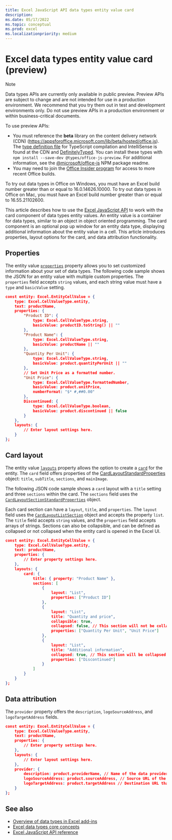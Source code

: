 ```yaml
---
title: Excel JavaScript API data types entity value card
description: 
ms.date: 05/17/2022
ms.topic: conceptual
ms.prod: excel
ms.localizationpriority: medium
---
```


# Excel data types entity value card (preview)

> [!NOTE]
> Data types APIs are currently only available in public preview. Preview APIs are subject to change and are not intended for use in a production environment. We recommend that you try them out in test and development environments only. Do not use preview APIs in a production environment or within business-critical documents.
>
> To use preview APIs:
>
> - You must reference the **beta** library on the content delivery network (CDN) (https://appsforoffice.microsoft.com/lib/beta/hosted/office.js). The [type definition file](https://appsforoffice.microsoft.com/lib/beta/hosted/office.d.ts) for TypeScript compilation and IntelliSense is found at the CDN and [DefinitelyTyped](https://raw.githubusercontent.com/DefinitelyTyped/DefinitelyTyped/master/types/office-js-preview/index.d.ts). You can install these types with `npm install --save-dev @types/office-js-preview`. For additional information, see the [@microsoft/office-js](https://www.npmjs.com/package/@microsoft/office-js) NPM package readme.
> - You may need to join the [Office Insider program](https://insider.office.com) for access to more recent Office builds.
>
> To try out data types in Office on Windows, you must have an Excel build number greater than or equal to 16.0.14626.10000. To try out data types in Office on Mac, you must have an Excel build number greater than or equal to 16.55.21102600.

This article describes how to use the [Excel JavaScript API](../reference/overview/excel-add-ins-reference-overview.md) to work with the card component of data types entity values. An entity value is a container for data types, similar to an object in object oriented programming. The card component is an optional pop up window for an entity data type, displaying additional information about the entity value in a cell. This article introduces properties, layout options for the card, and data attribution functionality.

## Properties

The entity value [`properties`](/javascript/api/excel/excel.entitycellvalue#excel-excel-entitycellvalue-properties-member) property allows you to set customized information about your set of data types. The following code sample shows the JSON for an entity value with multiple custom properties. The `properties` field accepts `string` values, and each string value must have a `type` and `basicValue` setting.

```json
const entity: Excel.EntityCellValue = {
    type: Excel.CellValueType.entity,
    text: productName,
    properties: {
        "Product ID": {
            type: Excel.CellValueType.string,
            basicValue: productID.toString() || ""
        },
        "Product Name": {
            type: Excel.CellValueType.string,
            basicValue: productName || ""
        },
        "Quantity Per Unit": {
            type: Excel.CellValueType.string,
            basicValue: product.quantityPerUnit || ""
        },
        // Set Unit Price as a formatted number.
        "Unit Price": {
            type: Excel.CellValueType.formattedNumber,
            basicValue: product.unitPrice,
            numberFormat: "$* #,##0.00"
        },
        Discontinued: {
            type: Excel.CellValueType.boolean,
            basicValue: product.discontinued || false
        }
    },
    layouts: {
        // Enter layout settings here.
    }
};
```

## Card layout

The entity value [`layouts`](/javascript/api/excel/excel.entitycellvalue#excel-excel-entitycellvalue-layouts-member) property allows the option to create a [`card`](/javascript/api/excel/excel.entityviewlayouts) for the entity. The `card` field offers properties of the [CardLayoutStandardProperties](/javascript/api/excel/excel.cardlayoutstandardproperties) object: `title`, `subTitle`, `sections`, and `mainImage`.

The following JSON code sample shows a `card` layout with a `title` setting and three `sections` within the card. The `sections` field uses the [`CardLayoutSectionStandardProperties`](javascript/api/excel/excel.cardlayoutsectionstandardproperties) object. 

Each card section can have a `layout`, `title`, and `properties`. The `layout` field uses the [`CardLayoutListSection`](/javascript/api/excel/excel.cardlayoutlistsection) object and accepts the property `list`. The `title` field accepts `string` values, and the `properties` field accepts arrays of strings. Sections can also be collapsible, and can be defined as collapsed or not collapsed when the entity card is opened in the Excel UI.

```json
const entity: Excel.EntityCellValue = {
    type: Excel.CellValueType.entity,
    text: productName,
    properties: {
        // Enter property settings here.
    },
    layouts: {
        card: {
            title: { property: "Product Name" },
            sections: [
                {
                    layout: "List",
                    properties: ["Product ID"]
                },
                {
                    layout: "List",
                    title: "Quantity and price",
                    collapsible: true,
                    collapsed: false, // This section will not be collapsed when the card is opened.
                    properties: ["Quantity Per Unit", "Unit Price"]
                },
                {
                    layout: "List",
                    title: "Additional information",
                    collapsed: true, // This section will be collapsed when the card is opened.
                    properties: ["Discontinued"]
                }
            ]
        }
    }
};
```

## Data attribution

The `provider` property offers the `description`, `logoSourceAddress`, and `logoTargetAddress` fields.

```json
const entity: Excel.EntityCellValue = {
    type: Excel.CellValueType.entity,
    text: productName,
    properties: {
        // Enter property settings here.
    },
    layouts: {
        // Enter layout settings here.
    },
    provider: {
        description: product.providerName, // Name of the data provider. Displays as a tooltip when hovering over the logo. Also displays as a fallback if the source address for the image is broken.
        logoSourceAddress: product.sourceAddress, // Source URL of the logo to display.
        logoTargetAddress: product.targetAddress // Destination URL that the logo navigates to when clicked.
    }
};
```

## See also

- [Overview of data types in Excel add-ins](excel-data-types-overview.md)
- [Excel data types core concepts](excel-data-types-concepts.md)
- [Excel JavaScript API reference](../reference/overview/excel-add-ins-reference-overview.md)
